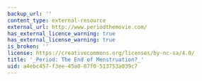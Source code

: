 ```yaml
---
backup_url: ''
content_type: external-resource
external_url: http://www.periodthemovie.com/
has_external_licence_warning: true
has_external_license_warning: true
is_broken: ''
license: https://creativecommons.org/licenses/by-nc-sa/4.0/
title: '_Period: The End of Menstruation?_'
uid: a4ebc457-f3ee-45a0-87f0-513753a039c7
---
```

